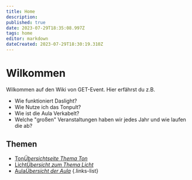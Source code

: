 ```yaml
---
title: Home
description: 
published: true
date: 2023-07-29T18:35:08.997Z
tags: home
editor: markdown
dateCreated: 2023-07-29T18:30:19.310Z
---
```


# Wilkommen
Wilkommen auf den Wiki von GET-Event. 
Hier erfährst du z.B.

- Wie funktioniert Daslight?
- Wie Nutze ich das Tonpult?
- Wie ist die Aula Verkabelt?
- Welche "großen" Veranstaltungen haben wir jedes Jahr und wie laufen die ab?

## Themen

- [Ton*Übersichtseite Thema Ton*](/ton)
- [Licht*Übersicht zum Thema Licht*](/licht)
- [Aula*Übersicht der Aula*](/aula)
{.links-list}


